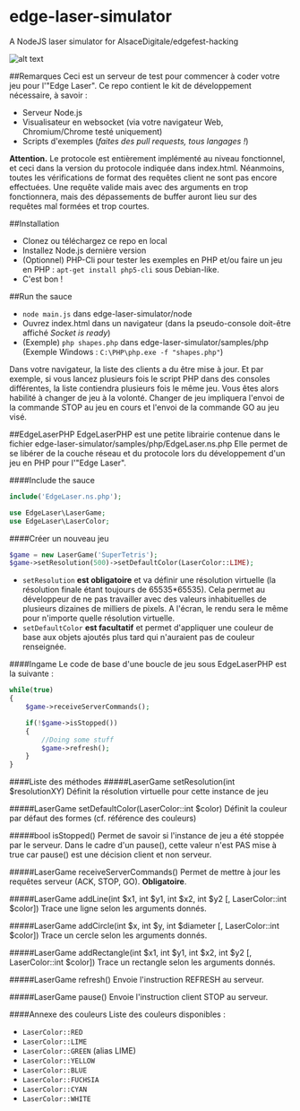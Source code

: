 edge-laser-simulator
====================

A NodeJS laser simulator for AlsaceDigitale/edgefest-hacking

![alt text](http://i.imgur.com/DaBKSIi.png "Demo")

##Remarques
Ceci est un serveur de test pour commencer à coder votre jeu pour l'"Edge Laser".
Ce repo contient le kit de développement nécessaire, à savoir :
* Serveur Node.js
* Visualisateur en websocket (via votre navigateur Web, Chromium/Chrome testé uniquement)
* Scripts d'exemples (_faites des pull requests, tous langages !_)

**Attention.** Le protocole est entièrement implémenté au niveau fonctionnel, et ceci dans la version du protocole indiquée dans index.html. Néanmoins, toutes les vérifications de format des requêtes client ne sont pas encore effectuées. Une requête valide mais avec des arguments en trop fonctionnera, mais des dépassements de buffer auront lieu sur des requêtes mal formées et trop courtes.

##Installation
* Clonez ou téléchargez ce repo en local
* Installez Node.js dernière version
* (Optionnel) PHP-Cli pour tester les exemples en PHP et/ou faire un jeu en PHP : `apt-get install php5-cli` sous Debian-like.
* C'est bon !

##Run the sauce
* `node main.js` dans edge-laser-simulator/node
* Ouvrez index.html dans un navigateur (dans la pseudo-console doit-être affiché _Socket is ready_)
* (Exemple) `php shapes.php` dans edge-laser-simulator/samples/php (Exemple Windows : `C:\PHP\php.exe -f "shapes.php"`)

Dans votre navigateur, la liste des clients a du être mise à jour. Et par exemple, si vous lancez plusieurs fois le script PHP dans des consoles différentes, la liste contiendra plusieurs fois le même jeu. Vous êtes alors habilité à changer de jeu à la volonté.
Changer de jeu impliquera l'envoi de la commande STOP au jeu en cours et l'envoi de la commande GO au jeu visé.

##EdgeLaserPHP
EdgeLaserPHP est une petite librairie contenue dans le fichier edge-laser-simulator/samples/php/EdgeLaser.ns.php
Elle permet de se libérer de la couche réseau et du protocole lors du développement d'un jeu en PHP pour l'"Edge Laser".

####Include the sauce
```php
include('EdgeLaser.ns.php');

use EdgeLaser\LaserGame;
use EdgeLaser\LaserColor;
```

####Créer un nouveau jeu
```php
$game = new LaserGame('SuperTetris');
$game->setResolution(500)->setDefaultColor(LaserColor::LIME);
```

* `setResolution` **est obligatoire** et va définir une résolution virtuelle (la résolution finale étant toujours de 65535*65535). Cela permet au développeur de ne pas travailler avec des valeurs inhabituelles de plusieurs dizaines de milliers de pixels. A l'écran, le rendu sera le même pour n'importe quelle résolution virtuelle.
* `setDefaultColor` **est facultatif** et permet d'appliquer une couleur de base aux objets ajoutés plus tard qui n'auraient pas de couleur renseignée.

####Ingame
Le code de base d'une boucle de jeu sous EdgeLaserPHP est la suivante :

```php
while(true)
{
	$game->receiveServerCommands();

	if(!$game->isStopped())
	{
		//Doing some stuff
		$game->refresh();
	}
}
```

####Liste des méthodes
#####LaserGame setResolution(int $resolutionXY)
Définit la résolution virtuelle pour cette instance de jeu

#####LaserGame setDefaultColor(LaserColor::int $color)
Définit la couleur par défaut des formes (cf. référence des couleurs)

#####bool isStopped()
Permet de savoir si l'instance de jeu a été stoppée par le serveur. Dans le cadre d'un pause(), cette valeur n'est PAS mise à true car pause() est une décision client et non serveur.

#####LaserGame receiveServerCommands()
Permet de mettre à jour les requêtes serveur (ACK, STOP, GO). **Obligatoire**.

#####LaserGame addLine(int $x1, int $y1, int $x2, int $y2 [, LaserColor::int $color])
Trace une ligne selon les arguments donnés.

#####LaserGame addCircle(int $x, int $y, int $diameter [, LaserColor::int $color])
Trace un cercle selon les arguments donnés.

#####LaserGame addRectangle(int $x1, int $y1, int $x2, int $y2 [, LaserColor::int $color])
Trace un rectangle selon les arguments donnés.

#####LaserGame refresh()
Envoie l'instruction REFRESH au serveur.

#####LaserGame pause()
Envoie l'instruction client STOP au serveur.

####Annexe des couleurs
Liste des couleurs disponibles :
* `LaserColor::RED`
* `LaserColor::LIME`
* `LaserColor::GREEN` (alias LIME)
* `LaserColor::YELLOW`
* `LaserColor::BLUE`
* `LaserColor::FUCHSIA`
* `LaserColor::CYAN`
* `LaserColor::WHITE`
